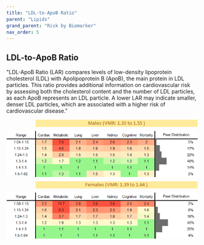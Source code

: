 ```yaml
---
title: "LDL-to-ApoB Ratio"
parent: "Lipids"
grand_parent: "Risk by Biomarker"
nav_order: 5
---
```



## LDL-to-ApoB Ratio


"LDL-ApoB Ratio (LAR) compares levels of low-density lipoprotein cholesterol (LDL) with Apolipoprotein B (ApoB), the main protein in LDL particles. This ratio provides additional information on cardiovascular risk by assessing both the cholesterol content and the number of LDL particles, as each ApoB represents an LDL particle. A lower LAR may indicate smaller, denser LDL particles, which are associated with a higher risk of cardiovascular disease."

<div style="display: flex; flex-direction: column; gap: 10px;">

  <img src="/assets/images/vmrbiomarker_lar__male.png" alt="LDL-to-ApoB Ratio VMR Male" style="margin-left: 15%">
  <img src="/assets/images/rr_lar__male.png" alt="LDL-to-ApoB Ratio RR Male">

  <img src="/assets/images/vmrbiomarker_lar__female.png" alt="LDL-to-ApoB Ratio VMR Female" style="margin-left: 15%; ">
  <img src="/assets/images/rr_lar__female.png" alt="LDL-to-ApoB Ratio RR Female">

</div>



